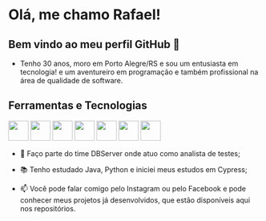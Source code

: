 # Olá, me chamo Rafael! 
## Bem vindo ao meu perfil GitHub 👋

- Tenho 30 anos, moro em Porto Alegre/RS e sou um entusiasta em tecnologia! e um aventureiro em programação e também profissional na área de qualidade de software.

## Ferramentas e Tecnologias

<img src="https://cdn.jsdelivr.net/gh/devicons/devicon@latest/icons/java/java-original.svg" width="40" height="40"/> <img src="https://cdn.jsdelivr.net/gh/devicons/devicon@latest/icons/selenium/selenium-original.svg" width="40" height="40"/> <img src="https://cdn.jsdelivr.net/gh/devicons/devicon@latest/icons/git/git-original.svg" width="40" height="40"/> <img src="https://cdn.jsdelivr.net/gh/devicons/devicon@latest/icons/github/github-original.svg" width="40" height="40"/> <img src="https://cdn.jsdelivr.net/gh/devicons/devicon@latest/icons/mysql/mysql-original.svg" width="40" height="40"/> <img src="https://cdn.jsdelivr.net/gh/devicons/devicon@latest/icons/html5/html5-original.svg" width="40" height="40"/> <img src="https://cdn.jsdelivr.net/gh/devicons/devicon@latest/icons/css3/css3-original.svg" width="40" height="40"/>


- 🤿 Faço parte do time DBServer onde atuo como analista de testes;


- 📚 Tenho estudado Java, Python e iniciei meus estudos em Cypress;


- 📫 Você pode falar comigo pelo Instagram ou pelo Facebook e pode conhecer meus projetos já desenvolvidos, que estão disponíveis aqui nos repositórios.

<!--
**RafaelKnob/RafaelKnob** is a ✨ _special_ ✨ repository because its `README.md` (this file) appears on your GitHub profile.

Here are some ideas to get you started:

- 🔭 I’m currently working on ...
- 🌱 I’m currently learning ...
- 👯 I’m looking to collaborate on ...
- 🤔 I’m looking for help with ...
- 💬 Ask me about ...
- 📫 How to reach me: ...
- 😄 Pronouns: ...
- ⚡ Fun fact: ...
-->
